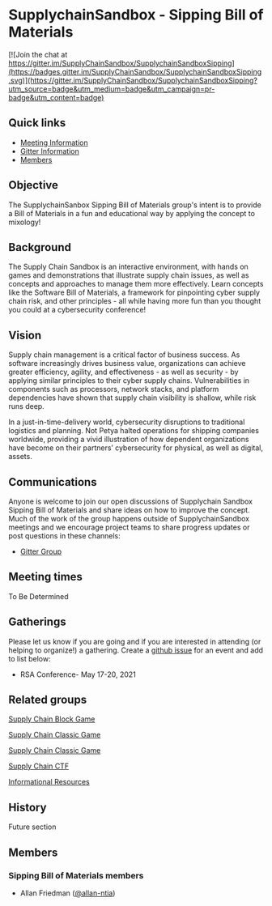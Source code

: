 # SupplychainSandbox - Sipping Bill of Materials

[![Join the chat at https://gitter.im/SupplyChainSandbox/SupplychainSandboxSipping](https://badges.gitter.im/SupplyChainSandbox/SupplychainSandboxSipping.svg)](https://gitter.im/SupplyChainSandbox/SupplychainSandboxSipping?utm_source=badge&utm_medium=badge&utm_campaign=pr-badge&utm_content=badge)


## Quick links

- [Meeting Information](#meeting-times)
- [Gitter Information](#communications)
- [Members](#members)

## Objective

The SupplychainSanbox Sipping Bill of Materials group's intent is to provide a Bill of Materials in a fun and educational way by applying the concept to mixology!

## Background

The Supply Chain Sandbox is an interactive environment, with hands on games and demonstrations that illustrate supply chain issues, as well as concepts and approaches to manage them more effectively. Learn concepts like the Software Bill of Materials, a framework for pinpointing cyber supply chain risk, and other principles - all while having more fun than you thought you could at a cybersecurity conference!

## Vision

Supply chain management is a critical factor of business success. As software increasingly drives business value, organizations can achieve greater efficiency, agility, and effectiveness - as well as security - by applying similar principles to their cyber supply chains. Vulnerabilities in components such as processors, network stacks, and platform dependencies have shown that supply chain visibility is shallow, while risk runs deep.

In a just-in-time-delivery world, cybersecurity disruptions to traditional logistics and planning. Not Petya halted operations for shipping companies worldwide, providing a vivid illustration of how dependent organizations have become on their partners’ cybersecurity for physical, as well as digital, assets.

## Communications

Anyone is welcome to join our open discussions of Supplychain Sandbox Sipping Bill of Materials and share ideas on how to improve the concept. Much of the work of the group happens outside of SupplychainSandbox meetings and we encourage project teams to share progress updates or post questions in these channels:

* [Gitter Group](https://gitter.im/SupplyChainSandbox/supplychainsandboxtrivia)

## Meeting times

To Be Determined

## Gatherings

Please let us know if you are going and if you are interested in attending (or helping to organize!) a gathering. Create a [github issue](https://github.com/SupplyChainSandbox/trivia/issues/new) for an event and add to list below:

* RSA Conference- May 17-20, 2021 


## Related groups


[Supply Chain Block Game](https://github.com/SupplyChainSandbox/supplychaingame)

[Supply Chain Classic Game](https://github.com/SupplyChainSandbox/classicgame)

[Supply Chain Classic Game](https://github.com/SupplyChainSandbox/trivia)

[Supply Chain CTF](https://github.com/SupplyChainSandbox/SupplyChainCTF)

[Informational Resources](https://github.com/SupplyChainSandbox/resources)


## History

Future section

## Members

### Sipping Bill of Materials members

* Allan Friedman  ([@allan-ntia](https://github.com/allan-ntia))
